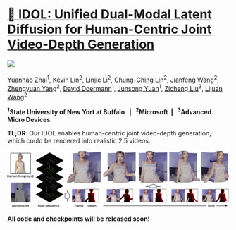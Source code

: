 # [💃 IDOL: Unified Dual-Modal Latent Diffusion for Human-Centric Joint Video-Depth Generation](https://yhzhai.github.io/idol/)

<a href='https://yhzhai.github.io/idol/'><img src='https://img.shields.io/badge/Project-Page-Green'>

[Yuanhao Zhai](https://www.yhzhai.com/)<sup>1</sup>, [Kevin Lin](https://sites.google.com/site/kevinlin311tw/)<sup>2</sup>, [Linjie Li](https://scholar.google.com/citations?hl=en&user=WR875gYAAAAJ)<sup>2</sup>, [Chung-Ching Lin](https://scholar.google.com/citations?hl=en&user=legkbM0AAAAJ)<sup>2</sup>, [Jianfeng Wang](http://jianfengwang.me)<sup>2</sup>, [Zhengyuan Yang](https://zyang-ur.github.io)<sup>2</sup>, [David Doermann](https://cse.buffalo.edu/~doermann/)<sup>1</sup>, [Junsong Yuan](https://cse.buffalo.edu/~jsyuan/)<sup>1</sup>, [Zicheng Liu](https://scholar.google.com/citations?hl=en&user=bkALdvsAAAAJ)<sup>3</sup>, [Lijuan Wang](https://scholar.google.com/citations?hl=en&user=cDcWXuIAAAAJ)<sup>2</sup>

**<sup>1</sup>State University of New Yort at Buffalo  &nbsp; | &nbsp;  <sup>2</sup>Microsoft &nbsp;| &nbsp;  <sup>3</sup>Advanced Micro Devices**


**TL;DR**: Our IDOL enables human-centric joint video-depth generation, which could be rendered into realistic 2.5 videos.

![](static/images/teaser.png)

**All code and checkpoints will be released soon!**